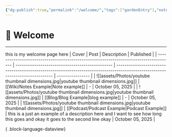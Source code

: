 ```yaml
---
{"dg-publish":true,"permalink":"/welcome/","tags":["gardenEntry"],"noteIcon":"","created":"2025-10-05T21:28:12.000-07:00","updated":"2025-10-15T01:35:26.001-07:00"}
---
```



# 👋 Welcome


---
this is my welcome page here 
| Cover                                                                                 | Post                                            | Description                                                                                                                   | Published        |
| ------------------------------------------------------------------------------------- | ----------------------------------------------- | ----------------------------------------------------------------------------------------------------------------------------- | ---------------- |
| ![[assets/Photos/youtube thumbnail dimensions.jpg\|youtube thumbnail dimensions.jpg]] | [[Wiki/Notes Example\|Note example]]         | \-                                                                                                                            | October 05, 2025 |
| ![[assets/Photos/youtube thumbnail dimensions.jpg\|youtube thumbnail dimensions.jpg]] | [[Blog/Blog Example\|blog example]]          | \-                                                                                                                            | October 05, 2025 |
| ![[assets/Photos/youtube thumbnail dimensions.jpg\|youtube thumbnail dimensions.jpg]] | [[Podcast/Podcast Example\|Podcast Example]] | this is a just an example of a description here and I want to see how long this goes and okay it goes to the second line okay | October 05, 2025 |

{ .block-language-dataview}



